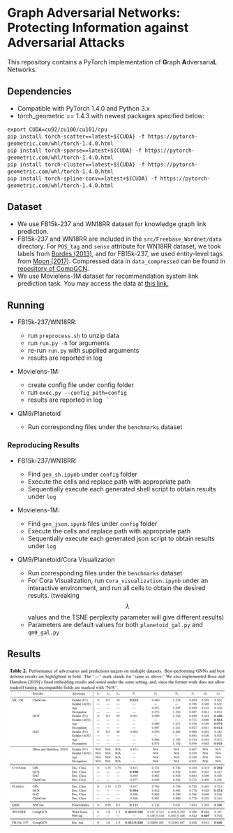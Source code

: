 # Graph Adversarial Networks: Protecting Information against Adversarial Attacks

This repository contains a PyTorch implementation of **G**raph **A**dversaria**L** Networks.

## Dependencies

 - Compatible with PyTorch 1.4.0 and Python 3.x
 - torch_geometric == 1.4.3 with newest packages specified below:

```
export CUDA=cu92/cu100/cu101/cpu
pip install torch-scatter==latest+${CUDA} -f https://pytorch-geometric.com/whl/torch-1.4.0.html
pip install torch-sparse==latest+${CUDA} -f https://pytorch-geometric.com/whl/torch-1.4.0.html
pip install torch-cluster==latest+${CUDA} -f https://pytorch-geometric.com/whl/torch-1.4.0.html
pip install torch-spline-conv==latest+${CUDA} -f https://pytorch-geometric.com/whl/torch-1.4.0.html
```

## Dataset

- We use FB15k-237 and WN18RR dataset for knowledge graph link prediction. 
- FB15k-237 and WN18RR are included in the `src/Freebase_Wordnet/data` directory. For `POS_tag` and `sense` attribute for WN18RR dataset, we took labels from [Bordes (2013)](https://www.hds.utc.fr/everest/doku.php?id=en:smemlj12), and for FB15k-237, we used entity-level tags from [Moon (2017)](https://github.com/cmoon2/knowledge_graph). Compressed data in `data_compressed` can be found in [repository of CompGCN](https://github.com/malllabiisc/CompGCN).
- We use Movielens-1M dataset for recommendation system link prediction task. You may access the data at [this link.](https://grouplens.org/datasets/movielens/1m/)

## Running

 - FB15k-237/WN18RR:
    - run `preprocess.sh` to unzip data
    - run `run.py -h` for arguments
    - re-run `run.py` with supplied arguments
    - results are reported in log
    
 - Movielens-1M:
    - create config file under config folder
    - run `exec.py --config_path=config`
    - results are reported in log

 - QM9/Planetoid
    - Run corresponding files under the `benchmarks` dataset

### Reproducing Results

 - FB15k-237/WN18RR:
    - Find `gen_sh.ipynb` under `config` folder
    - Execute the cells and replace path with appropriate path
    - Sequentially execute each generated shell script to obtain results under `log`

 - Movielens-1M:
    - Find `gen_json.ipynb` files under `config` folder
    - Execute the cells and replace path with appropriate path
    - Sequentially execute each generated json script to obtain results under `log`

 - QM9/Planetoid/Cora Visualization
    - Run corresponding files under the `benchmarks` dataset
    - For Cora Visualization, run `Cora_visualization.ipynb` under an interactive environment, and run all cells to obtain the desired results. (tweaking $$\lambda$$ values and the TSNE perplexity parameter will give different results)
    - Parameters are default values for both `planetoid_gal.py` and `qm9_gal.py`

## Results

![figure](figure.png)
